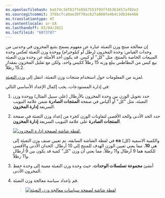 ```yaml
---
ms.openlocfilehash: ba574c3df81ffe8567553f93ff45363457af02e2
ms.sourcegitcommit: 376bcfca0ae39f70ac627a080fe4b4c3db34e466
ms.translationtype: HT
ms.contentlocale: ar-SA
ms.lasthandoff: 03/04/2021
ms.locfileid: "6073787"
---
```


إن معالجة منتج وزن التعبئة عبارة عن مفهوم يسمح بتتبع المخزون في وحدتين من وحدات القياس: وحدة المخزون (رطل أو كيلوجرام) ووحدة وزن التعبئة لعكس وحدة المبيعات الخاصة بالمنتج، مثل "كل" أو كيس. قد يكون أحد الأمثلة عن وحدة وزن التعبئة بيع كيس من البطاطس يبلغ وزنه 15 رطلاً ككيس واحد، ولكن مع تقليل المخزون بمقدار 15.2 رطلاً. 

لمزيد من المعلومات حول استخدام منتجات وزن التعبئة، انتقل إلى [وزن التعبئة](https://docs.microsoft.com/learn/modules/configure-use-process-manufacturing-dyn365-supply-chain-mgmt/11-catch-weight "Microsoft Learn - تكوين التصنيع التحويلي واستخدامه في Dynamics 365 Supply Chain Management").

في إدارة المستودعات، يجب إكمال الإعداد الأساسي التالي:

1. حدد تحويل الوزن بين وحدة المخزون بالأرطال (على سبيل المثال) ووحدة وزن التعبئة، مثل "كل" أو أكياس في صفحة **المنتجات الصادرة** ضمن علامة التبويب السريعة **إدارة المخزون**.

2. حدد الحد الأدنى والحد الأقصى لتفاوتات الوزن كجزء من إعداد وزن التعبئة في صفحة **المنتجات الصادرة** على علامة التبويب السريعة **إدارة المخزون**.

    [ ![لقطة شاشة لصفحة إدارة المخزون.](../media/manage-inventory-setup-ssm.png) ](../media/manage-inventory-setup-ssm.png#lightbox) 

    في لقطة الشاشة السابقة، تم تعيين صنف وزن التعبئة إلى **ea** (كل) والكمية الاسمية هي **10**، مما يعني تعيين الوزن الهدف للمنتج إلى 10 أرطال. الحدان الأدنى والأقصى للكمية هما 9 أرطال و11 رطلاً، مما يعني أن وزن "كل" كمية قد يكون بين 9 أرطال و11 رطلاً. 

3. أنشئ **مجموعة تسلسلات الوحدات**، حيث وحدة وزن التعبئة معينة إلى وحدة حفظ المخزون الأدنى.
 
4. قم بإعداد سياسة معالجة وزن التعبئة.


    > [ ![لقطة شاشة لصفحة سياسات معالجة وزن التعبئة](../media/catch-weight-handling-policy-ss.png) ](../media/catch-weight-handling-policy-ss.png#lightbox)
